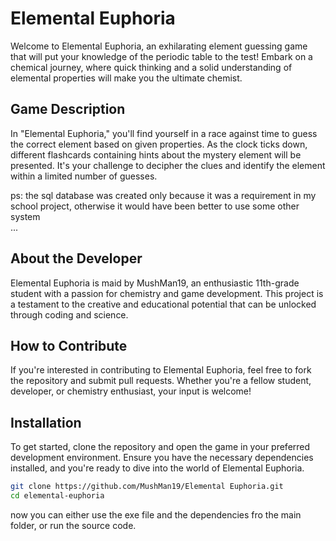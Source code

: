# Elemental Euphoria

Welcome to Elemental Euphoria, an exhilarating element guessing game that will put your knowledge of the periodic table to the test! Embark on a chemical journey, where quick thinking and a solid understanding of elemental properties will make you the ultimate chemist.

## Game Description

In "Elemental Euphoria," you'll find yourself in a race against time to guess the correct element based on given properties. As the clock ticks down, different flashcards containing hints about the mystery element will be presented. It's your challenge to decipher the clues and identify the element within a limited number of guesses.

ps: the sql database was created only because it was a requirement in my school project, otherwise it would have been better to use some other system  
...

## About the Developer

Elemental Euphoria is maid by MushMan19, an enthusiastic 11th-grade student with a passion for chemistry and game development. This project is a testament to the creative and educational potential that can be unlocked through coding and science.

## How to Contribute

If you're interested in contributing to Elemental Euphoria, feel free to fork the repository and submit pull requests. Whether you're a fellow student, developer, or chemistry enthusiast, your input is welcome!

## Installation

To get started, clone the repository and open the game in your preferred development environment. Ensure you have the necessary dependencies installed, and you're ready to dive into the world of Elemental Euphoria.

```bash
git clone https://github.com/MushMan19/Elemental Euphoria.git
cd elemental-euphoria
```
now you can either use the exe file and the dependencies fro the main folder, or run the source code.
